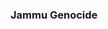 ### Jammu Genocide

<!--
**JammuGenocide/JammuGenocide** is a ✨ _special_ ✨ repository because its `README.md` (this file) appears on your GitHub profile.
-->
